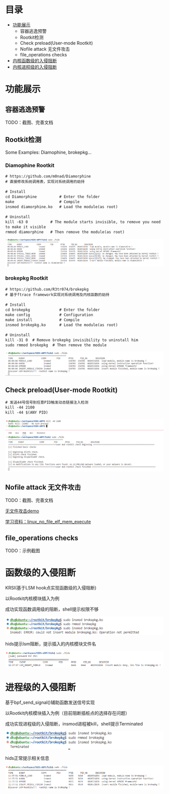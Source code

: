 # 目录

- [功能展示](#功能展示)
    - 容器逃逸预警
    - Rootkit检测
    - Check preload(User-mode Rootkit)
    - Nofile attack 无文件攻击
    - file_operations checks
- [内核函数级的入侵阻断](#函数级的入侵阻断)
- [内核进程级的入侵阻断](#进程级的入侵阻断)
    
# 功能展示

## 容器逃逸预警

TODO：截图、完善文档

## Rootkit检测

Some Examples: Diamophine, brokepkg...
### Diamophine Rootkit 
```shell
# https://github.com/m0nad/Diamorphine
# 直接修改系统调用表，实现对系统调用的劫持

# Install
cd Diamorphine          # Enter the folder
make                    # Compile
insmod diamorphine.ko   # Load the module(as root)

# Uninstall
kill -63 0          # The module starts invisible, to remove you need to make it visible
rmmod diamorphine   # Then remove the module(as root)
```

![](./images/detected-dia.png)    

### brokepkg Rootkit
```shell
# https://github.com/R3tr074/brokepkg
# 基于ftrace framework实现对系统调用及内核函数的劫持

# Install
cd brokepkg             # Enter the folder
make config             # Configuration
make install            # Compile
insmod brokepkg.ko      # Load the module(as root)

# Uninstall
kill -31 0  # Remove brokepkg invisibility to uninstall him
sudo rmmod brokepkg  # Then remove the module
```

![](./images/detected-broke.png)    

##  Check preload(User-mode Rootkit)

``` shell
# 发送44号信号到任意PID触发动态链接注入检测
kill -44 2100
kill -44 $(ANY PID)
```

![](./images/user-rootkit.png)  

##  Nofile attack 无文件攻击

TODO：截图、完善文档

[无文件攻击demo](./no_file_attack/no_file_attack.py)

[学习资料：linux_no_file_elf_mem_execute](https://xeldax.top/article/linux_no_file_elf_mem_execute)

##  file_operations checks

TODO：示例截图

# 函数级的入侵阻断
KRSI(基于LSM hook点实现函数级的入侵阻断)

以Rootkit内核模块插入为例

成功实现函数调用级的阻断，shell提示权限不够

![](./images/KRSI-shell-output.png) 

hids提示lsm阻断，提示插入的内核模块文件名

![](./images/KRSI-hids-output.png)

# 进程级的入侵阻断
基于bpf_send_signal()辅助函数发送信号实现

以Rootkit内核模块插入为例（目前阻断插桩点的选择存在问题）

成功实现进程级的入侵阻断，insmod进程被kill，shell提示Terminated

![](./images/send_signal-shell-output.png)

hids正常提示相关信息

![](./images/send_signal-hids-output.png)

